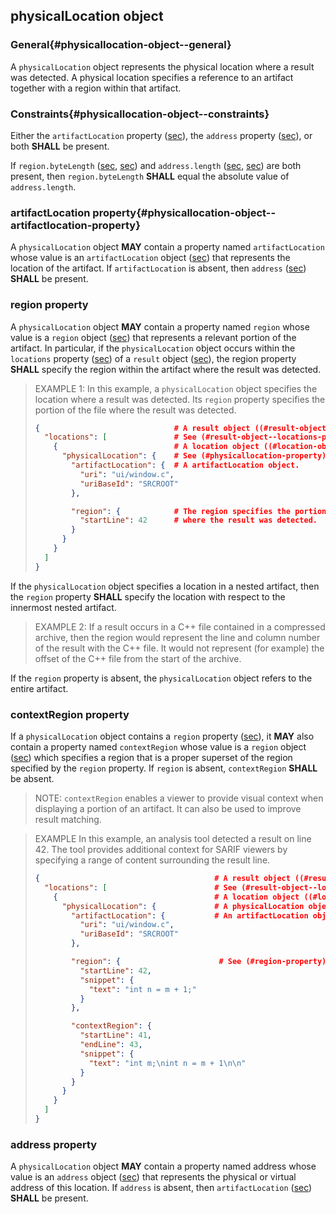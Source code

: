 ## physicalLocation object

### General{#physicallocation-object--general}

A `physicalLocation` object represents the physical location where a result was detected. A physical location specifies a reference to an artifact together with a region within that artifact.

### Constraints{#physicallocation-object--constraints}

Either the `artifactLocation` property ([sec](#physicallocation-object--artifactlocation-property)), the `address` property ([sec](#address-property)), or both **SHALL** be present.

If `region.byteLength` ([sec](#region-property), [sec](#bytelength-property)) and `address.length` ([sec](#address-property), [sec](#address-object--length-property)) are both present, then `region.byteLength` **SHALL** equal the absolute value of `address.length`.

### artifactLocation property{#physicallocation-object--artifactlocation-property}

A `physicalLocation` object **MAY** contain a property named `artifactLocation` whose value is an `artifactLocation` object ([sec](#artifactlocation-object)) that represents the location of the artifact. If `artifactLocation` is absent, then `address` ([sec](#address-property)) **SHALL** be present.

### region property

A `physicalLocation` object **MAY** contain a property named `region` whose value is a `region` object ([sec](#region-object)) that represents a relevant portion of the artifact. In particular, if the `physicalLocation` object occurs within the `locations` property ([sec](#result-object--locations-property)) of a `result` object ([sec](#result-object)), the region property **SHALL** specify the region within the artifact where the result was detected.

> EXAMPLE 1: In this example, a `physicalLocation` object specifies the location where a result was detected. Its `region` property specifies the portion of the file where the result was detected.
> 
> ```json
> {                              # A result object ((#result-object)).
>   "locations": [               # See (#result-object--locations-property).
>     {                          # A location object ((#location-object)).
>       "physicalLocation": {    # See (#physicallocation-property).
>         "artifactLocation": {  # A artifactLocation object.
>           "uri": "ui/window.c",
>           "uriBaseId": "SRCROOT"
>         },
> 
>         "region": {            # The region specifies the portion of the file
>           "startLine": 42      # where the result was detected.
>         }
>       }
>     }
>   ]
> }
> ```

If the `physicalLocation` object specifies a location in a nested artifact, then the `region` property **SHALL** specify the location with respect to the innermost nested artifact.

> EXAMPLE 2: If a result occurs in a C++ file contained in a compressed archive, then the region would represent the line and column number of the result with the C++ file. It would not represent (for example) the offset of the C++ file from the start of the archive.

If the `region` property is absent, the `physicalLocation` object refers to the entire artifact.

### contextRegion property

If a `physicalLocation` object contains a `region` property ([sec](#region-property)), it **MAY** also contain a property named `contextRegion` whose value is a `region` object ([sec](#region-object)) which specifies a region that is a proper superset of the region specified by the `region` property. If `region` is absent, `contextRegion` **SHALL** be absent.

> NOTE: `contextRegion` enables a viewer to provide visual context when displaying a portion of an artifact. It can also be used to improve result matching.

> EXAMPLE In this example, an analysis tool detected a result on line 42. The tool provides additional context for SARIF viewers by specifying a range of content surrounding the result line.
> 
> ```json
> {                                       # A result object ((#result-object)).
>   "locations": [                        # See (#result-object--locations-property).
>     {                                   # A location object ((#location-object)).
>       "physicalLocation": {             # A physicalLocation object ((#physicallocation-object)).
>         "artifactLocation": {           # An artifactLocation object ((#artifactlocation-object)).
>           "uri": "ui/window.c",
>           "uriBaseId": "SRCROOT"
>         },
> 
>         "region": {                      # See (#region-property).
>           "startLine": 42,
>           "snippet": {
>             "text": "int n = m + 1;"
>           }
>         },
> 
>         "contextRegion": {
>           "startLine": 41,
>           "endLine": 43,
>           "snippet": {
>             "text": "int m;\nint n = m + 1\n\n"
>           }
>         }
>       }
>     }
>   ]
> }
> ```

### address property

A `physicalLocation` object **MAY** contain a property named address whose value is an `address` object ([sec](#address-object)) that represents the physical or virtual address of this location. If `address` is absent, then `artifactLocation` ([sec](#physicallocation-object--artifactlocation-property)) **SHALL** be present.
